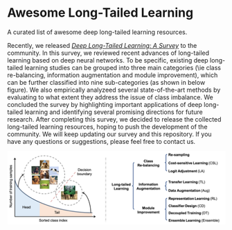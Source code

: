 # Awesome Long-Tailed Learning 

A curated list of awesome deep long-tailed learning resources.

Recently, we released *[Deep Long-Tailed Learning: A Survey]()* to the community. In this survey, we reviewed recent advances of long-tailed learning based on deep neural networks. To be specific, existing deep long-tailed learning studies can be grouped into three main categories (\ie class re-balancing, information augmentation and module improvement), which can be further classified into nine sub-categories (as shown in below figure). We also empirically analyzeed several state-of-the-art methods by evaluating to what extent they address the issue of class imbalance. We concluded the survey by highlighting important applications of deep long-tailed learning and identifying several promising directions for future research. After completing this survey, we decided to release the collected long-tailed learning resources, hoping to push the development of the community. We will keep updating our survey and this repository. If you have any questions or suggestions, please feel free to contact us.

<p align="center">
<img src="Taxonomy.png" width=800>
</p>
